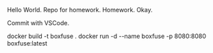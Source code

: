 Hello World.
Repo for homework.
Homework. Okay.

Commit with VSCode.

docker build -t boxfuse .
docker run -d --name boxfuse -p 8080:8080 boxfuse:latest